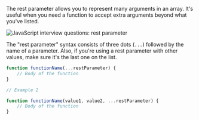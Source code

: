The rest parameter allows you to represent many arguments in an array. It's useful when you need a function to accept extra arguments beyond what you've listed. 

![JavaScript interview questions: rest parameter](https://assets.roadmap.sh/guest/javascript-rest-parameter-lbzht.png)

The "rest parameter" syntax consists of three dots (`...`) followed by the name of a parameter. Also, if you're using a rest parameter with other values, make sure it's the last one on the list.

```javascript
function functionName(...restParameter) {
    // Body of the function
}

// Example 2

function functionName(value1, value2, ...restParameter) {
    // Body of the function
}
``` 
